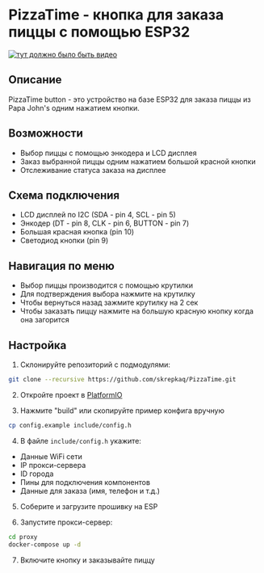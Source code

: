 # PizzaTime - кнопка для заказа пиццы с помощью ESP32
[![тут должно было быть видео](https://img.youtube.com/vi/6Nl7IEtmYt4/maxresdefault.jpg)](https://youtu.be/6Nl7IEtmYt4)

## Описание
PizzaTime button - это устройство на базе ESP32 для заказа пиццы из Papa John's одним нажатием кнопки.

## Возможности
- Выбор пиццы с помощью энкодера и LCD дисплея
- Заказ выбранной пиццы одним нажатием большой красной кнопки
- Отслеживание статуса заказа на дисплее

## Схема подключения
- LCD дисплей по I2C (SDA - pin 4, SCL - pin 5)
- Энкодер (DT - pin 8, CLK - pin 6, BUTTON - pin 7)
- Большая красная кнопка (pin 10)
- Светодиод кнопки (pin 9)

## Навигация по меню
- Выбор пиццы производится с помощью крутилки
- Для подтверждения выбора нажмите на крутилку
- Чтобы вернуться назад зажмите крутилку на 2 сек
- Чтобы заказать пиццу  нажмите на большую красную кнопку когда она загорится

## Настройка
1. Склонируйте репозиторий с подмодулями:

```bash
git clone --recursive https://github.com/skrepkaq/PizzaTime.git
```
2.  Откройте проект в [PlatformIO](https://platformio.org/install/integration/)

3. Нажмите "build" или скопируйте пример конфига вручную

```bash
cp config.example include/config.h
```

4. В файле `include/config.h` укажите:
- Данные WiFi сети
- IP прокси-сервера
- ID города
- Пины для подключения компонентов
- Данные для заказа (имя, телефон и т.д.)

5. Соберите и загрузите прошивку на ESP

6. Запустите прокси-сервер:

```bash
cd proxy
docker-compose up -d
```

7. Включите кнопку и заказывайте пиццу
